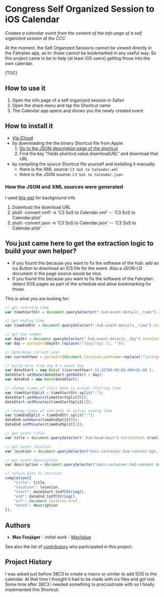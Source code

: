 # Congress Self Organized Session to iOS Calendar

_Creates a calendar event from the content of the info page of a self organized session at the CCC_

At the moment, the Self Organized Sessions cannot be viewed directly in the Fahrplan app, as in: those cannot be bookmarked in any useful way. So this project came to be to help (at least iOS users) getting those into the own calendar.

[TOC]

## How to use it
1. Open the info page of a self organized session in Safari
2. Open the share menu and tap the Shortcut name
3. The Calendar app opens and shows you the newly created event

## How to install it
- [Via iCloud](https://www.icloud.com/shortcuts/acde3f799de84800aa08de88491b71f5)
- by downloading the the binary Shortcut file from Apple
    1. [Go to the JSON-description page of the shortcut](https://www.icloud.com/shortcuts/api/records/acde3f799de84800aa08de88491b71f5)
    2. Find the key "fields.shortcut.value.downloadURL" and download that URL
- by compiling the source Shortcut file yourself and installing it manually
    - there is the XML source: `C3 SoS to Calendar.xml`
    - there is the JSON source: `C3 SoS to Calendar.json`

### How the JSON and XML sources were generated
I used [this gist](https://gist.github.com/0xdevalias/27d9aea9529be7b6ce59055332a94477) for background info
1. Download the download URL
3. plutil -convert xml1 -e 'C3 SoS to Calendar.xml' -- 'C3 SoS to Calendar.plist'
4. plutil -convert json -e 'C3 SoS to Calendar.json' -- 'C3 SoS to Calendar.plist'

## You just came here to get the extraction logic to build your own helper?
- If you found this because you want to fix the software of the hub: add an ics Button to download an ICS file for the event. Also a JSON-LD document in the page source would be nice.
- If you found this because you want to fix the software of the Fahrplan: detect SOS pages as part of the schedule and allow bookmarking for those.

This is what you are looking for:
```javascript
// get starting time
var timeStartStr = document.querySelector(".hub-event-details__time").childNodes[0].nodeValue.trim();

// get ending time
var timeEndStr = document.querySelector(".hub-event-details__time").childNodes[4].nodeValue.trim();

// get day number
var dayStr = document.querySelector(".hub-event-details__day").textContent;
var day = parseInt(dayStr.replace(/^(Day|Tag) /i, ""));

// determine current year
var currentYear = parseInt(document.location.pathname.replace(/^\/congress\/([0-9]{4})\//i,"$1"));

// build date from day 0 + event day
var dateStart = new Date(`${currentYear}-12-26T00:00:00.000+01:00`);
dateStart.setDate(dateStart.getDate() + day);
var dateEnd = new Date(dateStart);

// change times of start date to actual starting time
var timeStartSplit = timeStartStr.split(":");
dateStart.setHours(timeStartSplit[0]);
dateStart.setMinutes(timeStartSplit[1]);

// change times of end date to actual ending time
var timeEndSplit = timeEndStr.split(":");
dateEnd.setHours(timeEndSplit[0]);
dateEnd.setMinutes(timeEndSplit[1]);

// get event title
var title = document.querySelector(".hub-head-main").textContent.trim();

// get event location
var location = document.querySelector("main.container.hub-content &gt; article &gt; div.hub-vlayout &gt; div.hub-row.hub-card &gt; div.hub-vlayout-l &gt; div &gt; h2.hub-section-title + div.hub-text").textContent.trim();

// get event description
var description = document.querySelector("main.container.hub-content &gt; article &gt; div.hub-vlayout &gt; div.hub-row.hub-card &gt; div.hub-vlayout-l &gt; div.hub-text &gt; section.hub-markdown").textContent.trim();

// return data to shortcut
completion({
    "title": title,
    "location": location,
    "start": dateStart.toUTCString(),
    "end": dateEnd.toUTCString(),
    "url": document.location.href,
    "notes": description
});
```

## Authors
* **Max Fuxjäger** - *Initial work* - [MaxValue](https://gitlab.com/MaxValue)

See also the list of [contributors](https://gitlab.com/MaxValue/stringtheory/-/graphs/main?ref_type=heads) who participated in this project.

## Project History
I was asked just before 38C3 to create a macro or similar to add SOS to the calendar. At that time I thought it had to be made with ics files and got lost. Some time after 38C3 i needed something to procrastinate with so I finally implemented this Shortcut.
